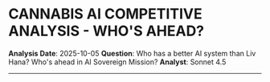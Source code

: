 <!-- Optimized: 2025-10-06 -->
<!-- RPM: 1.6.2.1.1.6.2.1_CANNABIS_AI_COMPETITIVE_ANALYSIS_20251006 -->
<!-- Session: E2E RPM DNA Application -->
<!-- AOM: RND (Reggie & Dro) -->
<!-- COI: TECHNOLOGY -->
<!-- RPM: HIGH -->
<!-- ACTION: BUILD -->

# CANNABIS AI COMPETITIVE ANALYSIS - WHO'S AHEAD?

**Analysis Date**: 2025-10-05
**Question**: Who has a better AI system than Liv Hana? Who's ahead in AI Sovereign Mission?
**Analyst**: Sonnet 4.5

---
